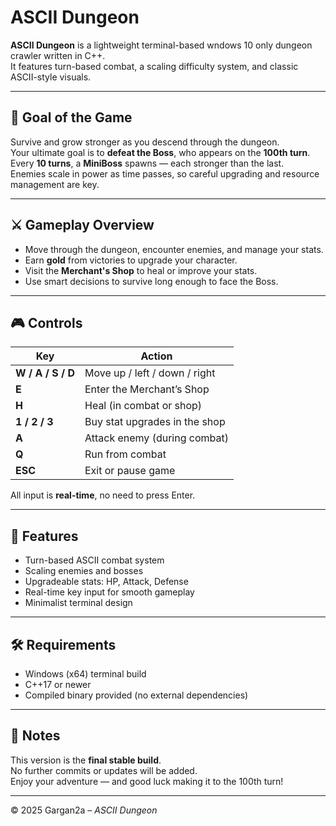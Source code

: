 # ASCII Dungeon

**ASCII Dungeon** is a lightweight terminal-based wndows 10 only dungeon crawler written in C++.  
It features turn-based combat, a scaling difficulty system, and classic ASCII-style visuals.

---

## 🎯 Goal of the Game
Survive and grow stronger as you descend through the dungeon.  
Your ultimate goal is to **defeat the Boss**, who appears on the **100th turn**.  
Every **10 turns**, a **MiniBoss** spawns — each stronger than the last.  
Enemies scale in power as time passes, so careful upgrading and resource management are key.

---

## ⚔️ Gameplay Overview
- Move through the dungeon, encounter enemies, and manage your stats.  
- Earn **gold** from victories to upgrade your character.  
- Visit the **Merchant's Shop** to heal or improve your stats.  
- Use smart decisions to survive long enough to face the Boss.

---

## 🎮 Controls

| Key | Action |
|-----|---------|
| **W / A / S / D** | Move up / left / down / right |
| **E** | Enter the Merchant’s Shop |
| **H** | Heal (in combat or shop) |
| **1 / 2 / 3** | Buy stat upgrades in the shop |
| **A** | Attack enemy (during combat) |
| **Q** | Run from combat |
| **ESC** | Exit or pause game |

All input is **real-time**, no need to press Enter.

---

## 🧩 Features
- Turn-based ASCII combat system  
- Scaling enemies and bosses  
- Upgradeable stats: HP, Attack, Defense  
- Real-time key input for smooth gameplay  
- Minimalist terminal design  

---

## 🛠️ Requirements
- Windows (x64) terminal build  
- C++17 or newer  
- Compiled binary provided (no external dependencies)

---

## 💬 Notes
This version is the **final stable build**.  
No further commits or updates will be added.  
Enjoy your adventure — and good luck making it to the 100th turn!

---

© 2025 Gargan2a – *ASCII Dungeon*
